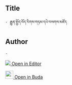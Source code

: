## Title
	- རྒྱུན་སྤྱོད་བོད་རིགས་གཏམ་དཔེ་བསགས་མཛོད

## Author
	- 



[<img src="https://img.icons8.com/color/25/000000/edit-property.png"> Open in Editor](http://editor.openpecha.org/P000567)

[<img width="25" src="https://library.bdrc.io/icons/BUDA-small.svg"> Open in Buda](https://library.bdrc.io/show/bdr:IE0OPP000567)
